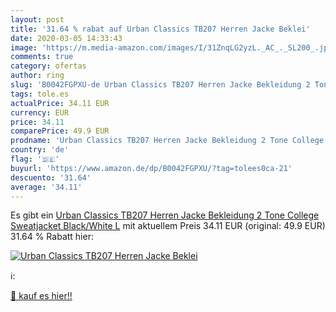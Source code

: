 ```yaml
---
layout: post
title: '31.64 % rabat auf Urban Classics TB207 Herren Jacke Beklei'
date: 2020-03-05 14:33:43
image: 'https://m.media-amazon.com/images/I/31ZnqLG2yzL._AC_._SL200_.jpg'
comments: true
category: ofertas
author: ring
slug: 'B0042FGPXU-de Urban Classics TB207 Herren Jacke Bekleidung 2 Tone...'
tags: tole.es
actualPrice: 34.11 EUR
currency: EUR
price: 34.11
comparePrice: 49.9 EUR
prodname: 'Urban Classics TB207 Herren Jacke Bekleidung 2 Tone College Sweatjacket  Black/White  L'
country: 'de'
flag: '🇩🇪'
buyurl: 'https://www.amazon.de/dp/B0042FGPXU/?tag=tolees0ca-21'
descuento: '31.64'
average: '34.11'
---
```


Es gibt ein [Urban Classics TB207 Herren Jacke Bekleidung 2 Tone College Sweatjacket  Black/White  L](https://www.amazon.de/dp/B0042FGPXU/?tag=tolees0ca-21) mit aktuellem Preis 34.11 EUR (original: 49.9 EUR) 31.64 % Rabatt hier:

[![Urban Classics TB207 Herren Jacke Beklei](https://m.media-amazon.com/images/I/31ZnqLG2yzL._AC_._SL200_.jpg)](https://www.amazon.de/dp/B0042FGPXU/?tag=tolees0ca-21)

ℹ️:


[🛒 kauf es hier!!](https://www.amazon.de/dp/B0042FGPXU/?tag=tolees0ca-21)
